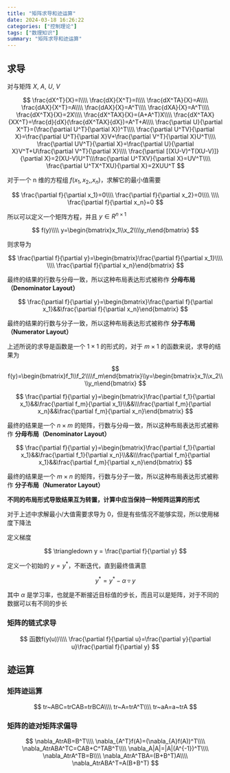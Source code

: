 ```yaml
---
title: "矩阵求导和迹运算"
date: 2024-03-18 16:26:22
categories: ["控制理论"]
tags: ["数理知识"]
summary: "矩阵求导和迹运算"
---
```


## 求导

对与矩阵 $X$, $A$, $U$, $V$

$$
\frac{dX^T}{X}=I\\\\
\frac{dX}{X^T}=I\\\\
\frac{dX^TA}{X}=A\\\\
\frac{dAX}{X^T}=A\\\\
\frac{dAX}{X}=A^T\\\\
\frac{dXA}{X}=A^T\\\\
\frac{dX^TX}{X}=2X\\\\
\frac{dX^TAX}{X}=(A+A^T)X\\\\
\frac{dX^TAX}{XX^T}=\frac{d}{dX}(\frac{dX^TAX}{dX})=A^T+A\\\\
\frac{\partial U}{\partial X^T}=(\frac{\partial U^T}{\partial X})^T\\\\
\frac{\partial U^TV}{\partial X}=\frac{\partial U^T}{\partial X}V+\frac{\partial V^T}{\partial X}U^T\\\\
\frac{\partial UV^T}{\partial X}=\frac{\partial U}{\partial X}V^T+U\frac{\partial V^T}{\partial X}\\\\
\frac{\partial [(XU-V)^T(XU-V)]}{\partial X}=2(XU-V)U^T\\\frac{\partial U^TXV}{\partial X}=UV^T\\\\
\frac{\partial U^TX^TXU}{\partial X}=2XUU^T
$$

对于一个 n 维的方程组 $f(x_1,x_2,,x_n)$，求解它的最小值需要

$$
\frac{\partial f}{\partial x_1}=0\\\\
\frac{\partial f}{\partial x_2}=0\\\\
\\\\
\frac{\partial f}{\partial x_n}=0
$$

所以可以定义一个矩阵方程，并且 $y\in R^{n\times1}$

$$
f(y)\\\\
y=\begin{bmatrix}x_1\\x_2\\\\y_n\end{bmatrix}
$$

则求导为

$$
\frac{\partial f}{\partial y}=\begin{bmatrix}\frac{\partial f}{\partial x_1}\\\\
\\\\
\frac{\partial f}{\partial x_n}\end{bmatrix}
$$

最终的结果的行数与分母一致，所以这种布局表达形式被称作 **分母布局（Denominator Layout）**

$$
\frac{\partial f}{\partial y}=\begin{bmatrix}\frac{\partial f}{\partial x_1}&&\frac{\partial f}{\partial x_n}\end{bmatrix}
$$

最终的结果的行数与分子一致，所以这种布局表达形式被称作 **分子布局（Numerator Layout）**

上述所说的求导是函数是一个 $1\times1$ 的形式的，对于 $m\times 1$ 的函数来说，求导的结果为

$$
f(y)=\begin{bmatrix}f_1\\f_2\\\\f_m\end{bmatrix}\\y=\begin{bmatrix}x_1\\x_2\\\\y_n\end{bmatrix}
$$

$$
\frac{\partial f}{\partial y}=\begin{bmatrix}\frac{\partial f_1}{\partial x_1}&&\frac{\partial f_m}{\partial x_1}\\&&\\\frac{\partial f_m}{\partial x_n}&&\frac{\partial f_m}{\partial x_n}\end{bmatrix}
$$

最终的结果是一个 $n\times m$ 的矩阵，行数与分母一致，所以这种布局表达形式被称作 **分母布局（Denominator Layout）**

$$
\frac{\partial f}{\partial y}=\begin{bmatrix}\frac{\partial f_1}{\partial x_1}&&\frac{\partial f_1}{\partial x_n}\\&&\\\frac{\partial f_m}{\partial x_1}&&\frac{\partial f_m}{\partial x_n}\end{bmatrix}
$$

最终的结果是一个 $m\times n$ 的矩阵，行数与分子一致，所以这种布局表达形式被称作 **分子布局（Numerator Layout）**

**不同的布局形式导致结果互为转置，计算中应当保持一种矩阵运算的形式**

对于上述中求解最小/大值需要求导为 0，但是有些情况不能够实现，所以使用梯度下降法

定义梯度

$$
\triangledown y = \frac{\partial f}{\partial y}
$$

定义一个初始的 $y=y^*$，不断迭代，直到最终值满意

$$
y^*=y^*-\alpha \triangledown y
$$

其中 $\alpha$ 是学习率，也就是不断接近目标值的步长，而且可以是矩阵，对于不同的数据可以有不同的步长

### 矩阵的链式求导

$$
函数f(y(u))\\\\
\frac{\partial f}{\partial u}=\frac{\partial y}{\partial u}\frac{\partial f}{\partial y}
$$

## 迹运算

### 矩阵迹运算

$$
tr~ABC=trCAB=trBCA\\\\
tr~A=trA^T\\\\
tr~aA=a~trA
$$

### 矩阵的迹对矩阵求偏导

$$
\nabla_AtrAB=B^T\\\\
\nabla_{A^T}f(A)=(\nabla_{A}f(A))^T\\\\
\nabla_AtrABA^TC=CAB+C^TAB^T\\\\
\nabla_A|A|=|A|(A^{-1})^T\\\\
\nabla_AtrA^TB=B\\\\
\nabla_AtrA^TBA=(B+B^T)A\\\\
\nabla_AtrABA^T=A(B+B^T)
$$
